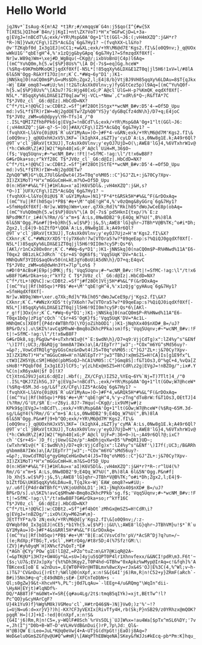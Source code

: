 # Hello World

```jqJNv*`IsAug-K{m!A2 *t1Rr;#/xmqqsW`G4n:j5$qo(I^{#w{5X T[XE5L}QIho#`B4n/j|KgI]+nt\ZX?VoT)*H"x^mGFwCjD=L+3a-g|EVgJ=!nBCdT\&;exk/+YR\Msp&0A'Og+1"lt(GGl~J6:(;vH4mXZQ^:j&H*r?*R~)N]}VwX/CFg\)IZ5*Ac&Iq`6g&7Hy1? ~(fvqhXX~Ll&Yo?@v'TZKqbf0d_Ix3g1EJ|nCC1;+w&XL;exk/+YR\M6@d7E'Kgs2.fI\&[o0Q9nv;}_q@UOx wWkU1G'"qbE!gH^4,%'x1zQjg&byGApq`6g&7Hy1?=SfmzqdXf0Xf[-Nr]w.W89q)Wm+\xej#D_WgBqu(~CKg@/;ixbVoBnU|C4p)l6Aq=[(mC^Yu%Q0m,h{5.w[$%P}8Us%^\[A D{-7s$=eq]Gg.hceW*(%$Rq~69KPmbMKoQK]jqdXf0Xf[-N5L*[!85qqXy%6LDX&E1ZT0q|jl5H6!1xV=l/#8lA 6l&5N'Ogg-R&kYf17Oz|nr;K`C.*#Wq~6y"D1';)K1-jNNSkq]0(naCQ0m$P\G=uMs$Dh;Zgx2,l;E4|8/b}VtjBJ9VH85qqXy%6LDAu=8$T{qJkx~Wj`EAW_omq8?=w#iU;%n|!t2&TcAsXk0Vlnv;y)fyGGtCez5p)l9Aq=[(mC^Yu%Q0f-h{5.w[$%P}8Us%^\[A3u7!7G:Hjg40[xG;P`A@cl`UlG=H-p?%KmQK_eqdXf0Xf[-N5L*."85qqXy%6LDX&E1ZT0q[aw^Hj-VCL~*Nmw`,C"xdR\6*Q~;R&fTA*7C T$*JV0z_cl`_G6:d@Iz|.HbCdD=NX?C^f*/tL+!@Q%C]:w:CDBt2.=Sf^j#f28Ot]Stgx**wcNM_B#v:D5'4-=Of5D_Upu md:)v5L*f$TR)rIW+=Nj2gdOETw?Zp%Q0^YS}y'dyGBqCfz4dN\h}/D7+q;E4joC T$*JV0z_zWM=u6@dpyy\YH~Tfs]4_/"0 :.I5L*QMI7ZfhbPPk6(g|EVgJ=!nBCdT\&;exk/+YR\Msp&0A'Og+1"lt(GGl~J6:(;vH4mXZQ^:j&H-q?-S~)O|}#AX/CFg\)IZ5*Ac&Qq`6g&7Hy1? ~(fvqhXX~Ll&Yo{0i@U$`R`u&Y1MyAu=)O~}#F*4-v&RN;exk/+YR\M6@d7M'Kgs2.fI\&[o0Q9nv;}_q@UOxhHJxV5\3KF=`(kIqhX4,z&ZT}y'cyLD`A:Ls,0Nw8g1E.k;A49r6Ql?@9T`v'cl`jBRxV[tX3UJ],TcAsXk0Vlnv;y'eyOJ7UjD=O(\;AWE8'lG}4,%6VTxhrW1v@(*h:CWkdR\Z|#J]W2(^Hph40[xG;P`A@cl`UiH=M,36$O~(f$;'Vqq5Uqnv;#~*wcNM_B#v:!Ft|!=SfMC-!ag:\l"/t!x6wB8F?G#&rDka+so;r^kYf28C T$*JV0z_cl`_G6:d@Iz|.HbCdD=NX?C^f*/tL+!@Q%C]:w:CDBt2.=Sf^j#f28Ot]StfE**wcNM_B#v:D5'4-=Of5D_Upu md:)v5L*f$TR)rIW+=Nj2gdOETw?Zp%Q0^WR}G*\QLJ7UlG&nDwt4(J5=T0q"o%M05::C"}GJ"ZL+:j&70Cy?Xpv-3I)ZX1MoT)*H"x^mGGuCmH=H.m?%O=Of5D_Upu 0(n:H5H*#%&L^F(}#1HlAu=x'aI)K6V5Dl&.;vH4mXZQ^:j&H,s?*O~)I`}UFX/CFg\)IZ5*Ac&Qq`6g&7Hy1? ~(fvqhXX~Ll&Yo{0i@U$`R`u&Y1MyAu=)N1}"F*4*t&RSk5H*#%&L^F(&rDOxAq=[(mC^Yu||Rf(h05qv)*PB$'#e+\M'"qbE!gH^4,%'v0zQmg&8yGGrq`6g&7Hy1?=SfmHqdXf0Xf[-Nr]w.W89q)Wm+\xer.q7Xk;Rd]%^Rk[h05"dWoJwCeE8p(obAq=[(mC^Yu%Q0m@h{5.w[$%P}8Us%^\[A D{-7s$`pd5HknI{txp/)%`E:z NPsdMKf(r_i#4(%?Rm//G'x^m+$`A:Ls,0Nw8DB2'9;E4Qq_W7%U(",B%)8lA 6l&5N'Ogg.P&n#f|9+b}Rh{5.w[$%P}:j&,5\;AWE8'lG}qhr~JTBh*V@B%TK;^o#i*Dh;Zgx2,l;E4|9-b1ZtfD*\QOA`A:Ls,0Nw8g1E.k;A49r6Ql?@9T`v'cl`jBRxV[tX3UJ],TcAsXk0Vlnv;y'eyOJ7Ujz=H'm'Kgs2.fI\&X?CXknr;K`C.*#WNzXrXD5't(y7X6oh!7w[VTOra5?w?*89qeEap:s?%QiQJ0gqdXf0Xf[-N5L*[)85qqXy%6LDX&E1ZT0q|jl5H6!9II0m?cy5P:Qs*6\[AKl/r1nCx28Ox0nr;K`C.*#Wq~6y*D1';)K1-jNNSkq]0(naCQ0m$P~R%HNwd%11A"E6-T0qx2 OB1zLkCJdRch`'C$r+4S'OgK6f$;'Vqq5UqK'DV=*Ac1L-HNhQuNf3YIEG$aqOkv50(nLkEJgYoBoU|A5dN\h}/D7+q;E4qvC T$*JV0z_zWM=u6@dwHn3Yt=7lp^Lo%$ ?n#D!0*AcBs#|E9p(jdMKj;f$;'Vqq5Uqnv;#~*wcNM_B#v:!Ft|!=SfMC-!ag:\l"/t!x6wB8F?G#&rDka+so;r^kYf2 C T$*JV0z_cl`_G6:d@Iz|.HbCdD=NX?C^f*/tL+!@Q%C]:w:CDBt2.=Sf^j#f28Ot]Vtj5H*#%&L^F(&rDOxAq=[(mC^Yu||Rf(h05qv)*PB$'#e+\M'"qbE!gH^4,%'x1zQjg'gyHAuq`6g&7Hy1?=SfmHqdXf0Xf[-Nr]w.W89q)Wm+\xer.q7Xk;Rd]%^Rk[h05"dWoJwCeE9p/j'Kgs2.fI\&X?CXknr;K`C.*#WNzXrXD5't(y7X6oh!7w[VTOra5?w?*89qeEap:s?%QiQJ0iqdXf0Xf[-N5L*[)85qqXy%6LDX&E1ZT0q|jl5H6!9II0m?cy5P:Qs*6\[AKl-r_g!f|3Ox{nr;K`C.*#Wq~6y*D1';)K1-jNNSkq]0(naCQ0m$P~R%HNwd%11A"E6-T0qx1bOy|zPig"cQch`'C$r+4S'OgK}f$;'Vqq5UqK'DV=*Ac1L-HNhQmCs[XE0f[{P4dr4WTBhfD(\YOjoZihbOD1';)K1-jNqhXx40$nXD#_B=/uJ?BP&rD/s].u\SKI%!avCq$MhwW~Bmq8oZkhcPPka)sm)f$;'Vqq5Uqnv;#~*wcNM_B#v:!Ft|!=SfMC-!ag:\l"/t!x6wB8F?G#&rDk8,sg;P&gUw*4+uTxhrW1v@(*`E:$wdN\h}/D7+q9:VjjCdTg)x":lZ4%y^s"&ENf'\)I7f(;UC3;/B&RQjg'bmm8A?IWx)a\[A/IEpTr?"jw3";-*COx^m6YG^sMd56uy?-=&p?;,VowCdTRQlg*gyGGsCmz&nDwt4(J5=T0q"o%M05::C"}GJ"ZL+:j&70Cy?Xpv-3I)ZX1MoT)*H"x^mGGuCmH=H'n?&NlEpTr?"jw3"TBhJ!x@mSZS=H!CA}Is[g1E9fx^L ctW3[ZH5Y@LcSM]H6@d(pbMSoQJ~hCA1%M05::C"}Gmq8S]:f&T1Os3,O"%gC+4,%vQa[ZsHoB!*PQqbf0d_Ix3g1EJ}lCF5;'y{zLhEx@mSZS=H!CdR\z2g|EVgJ=!nBZOg/";ix#.Y%C(n|xR6yxAH|$f D]!X?Ct}XtnGJ9VJjoXi6:d@Iz|.Hbf(;_ZX/CFg\)IZ52,%YEq~6Y%`Nj=T)7Tlt]4_/"0 :.I5L*QKJ7Zih5G,37'g|EVgJ=!nBCdT\.;exk/+YR\Msp&0A'Og+1"lt(GOw;W7@hceW*(%$Rq~65M.3d-sg/L&f"zX/CFg\)IZ5*Ac&Qq`6g&7Hy1? ~(fvqhXX~Ll&Yo{0i@U$`R`u&Y1MyAu=)O~}#F*4,w&RQk5H*#%&L^F(&rDOxAq=[(mC^Yu||Rf(h05qv)*PB$'#e+\M'"qbE!gH^4,%'y~zTng"dToBrW:f&T1Os3,OEtTJ]4(%?Rm//G'Ut/$R`E:~rZ6yi.8J?-7Hqu(~CKg@/;ix9VMjw#|z KPk9$g|EVgJ=!nBCdT\.;exk/+YR\Msp&0A'Og+1"lt(GOw;W7@hceW*(%$Rq~65M.3d-sg/L&gY4(%?Rm//G'x^m+$`A:Ls,0Nw8DB2'9;E4Qq_W7%U(",B%)8lA 6l&5N'Ogg.P&n#f|9+b^QO;exk/+YR\M6@d7M'Kgs2.fI\&[o0Q9nv;}_q@UOxhHJxV5\3KF=`(kIqhX4,z&ZT}y'cyMA`A:Ls,0Nw8g1E.k;A49r6Ql?@9T`v'cl`jBRxV[tX3UJ],TcAsXk0Vlnv;y'eyOJ7UjD=M'\;AWE8'lG}4,%6VTxhrW1v@(*h:CWkdR\Z|#J]W2(^Hph40[xG;P`A@cl`UjF=P:36+O~)L~;A49r6Ql?@;ixC?ch`'C$r+4S~`)D_f(;jUew[G2e/p":AmDhjqvXw+D5'%PmQR1}UD~;(wTxhrW1v@(*`E:$wdN\h}/D7+q9:VjjCdTg)x":lZ4%y^s"&ENf'\)I7f(;UC3;/B&RRhg%bmm8A?IWx)a\[A/IEpTr?"jw3";-*COx^m6YG^sMd56uy?-=&p?;,VowCdTRQlg*gyGHqCeH&nDwt4(J5=T0q"o%M05::C"}GJ"ZL+:j&70Cy?Xpv-3I)ZX1MoT)*H"x^mGGuCmH=H.m?&S=Of5D_Upu 0(n:H5H*#%&L^F(}#1HlAu=x'aI)K6V5Dl&.;vH4mXZQ^:j&H*r?*R~:r^lU4(%?Rm//G'x^m+$`A:Ls,0Nw8DB2'9;E4Qq_W7%U(",B%)8lA 6l&5N'Ogg.P&n#f| )b_Xh{5.w[$%P}:j&,5\;AWE8'lG}qhr~JTBh*V@B%TK;^o#i*Dh;Zgx2,l;E4|9-b1ZtfD&\UK85qqXy%6LDAu=8,T{qJkx~Wj`EAW_omq8?=w#iU;-y/.u6f[{P4dr4WTBhfC*\VKjoUdhbLD1';)K1-jNqhXx40$nXD#_B=/uJ?BP&rD/s].u\SKI%!avCq$MhwW~Bmq8oZkhcPPkb'sg.f$;'Vqq5Uqnv;#~*wcNM_B#v:!Ft|!=SfMC-!ag:\l"/t!x6wB8F?G#&rDka+so;r^kYf16C T$*JV0z_cl`_G6:d@Iz|.HbCdD=NX?C^f*/tL+!@Q%C]:w:CDBt2.=Sf^j#f4bOt`zMhGx@mSZS=H!CdR\i?g|EVgJ=!nBZOg/";ixO%(Xy=M62n#\m}-JEtTfYF*a/b`zN;exk/+YR\M6@d[y'Kgs2.fI\&[o0Q9nv;/:z-QYWqbf0d_Ix3g1EJ|nCE5;*b1Yh{5.w[$%P}:j&U\\;AWE8'lG}qhr~JTBhVM}u!$*`R`u&Y1MyAu=)O~}#F*4&s&RRl5H*#%&L^F(&rDOxAq=[(mC^Yu||Rf(h05qv)*PB$'#e+\M'"B|E:aC(VsvCd?n'pV/*AcSR^Dj?q?un=/~[(e;RdXp;FTBG;T,v$cl`,H#trQ4g/#t8r5D;4(%7Sfz!GM:\:(ZV}|#y%0yqM`H]XN%cf2%QoT;*E#{*AGh`@CYy'POw`g1E!lI@Z,=PZo^tuZ:m\&Y7@KiqR@2A~(=&pTK@U*i3H7z+GW4Gy*&L=sU=]4yju5$QPT0P4lr1Xhnvfexx/&&NCI!pdR\m3.F6t'~{$s;\U7&;EVJx]pXy'{%t%Dh3Kgy2,T0P4hd~GTBhw"0xApkz%wMyp@IrAq=c!&fqh]%'ATBKcexE]oB`E w2nDus=,E{WT0P49r@HTBLmx%8wcXy=rJx&4S'OJ|E%3C(4,%^Wl;v~h-i)T&7'CV&nDui{)rEt?;%Wll@0(nXpf,x:n!S&{G4I'j6)Rm,R|n!C52+y}ZRmF(aRch`-B#i)5Nn3#q~q^;E49dNDh;sE#-[XFCnTeDbN+s -Ql;s0gZw}9&t~XhcvH*%,PL^:j0d7LqAu=`-lEEg+4/u&RQmg"\WqIn"dii-\HyAH|EYjt)#lqNDf%-DQ/*AB8T)F"m&0Wt=Y=SR{{q#au4Lg/2t$:tmqB5qIYk)=xjt,BEtTw^!l?Pc^QO}y&cyHArCgF?U}4k1Yu9)f}%Wg%M0k)VGMeu'cl`,H#trQ46$N~)N|}Vw0;)z'%'~!?i=UjN=u6:d=xr}V}?)h|-KX?CF3yVEXIx[RivTfy4H,rb(Sk;P}nSB29/z0YRhzx@mQOK?pgqR`H=](J]+kI-!ed|0(nXpf,x:n!S&{G4I'j6)Rm,R|n!C5=,y~WQlF#8Sch`%rVsSOLj`UJ]W%x=!au4Wa[$pTx^mSL6%DY;'7v=,Jh(I^j"D0b+B~WT~D'eVLHvVdB&nDui{)rP,7p\Jd:_Ql&-H"@B)QW`E:Leo=JuL*K@q0eVw{4+A~UTjG(dYpGt!jEaO)j8Aq=?WeD&elu0Gm$ZGf@v@U#Q^w#mR}\[AWqPThEBWqeNA]SKey&fWJJs#kEcq-pb*Pm:K]hqu_```
